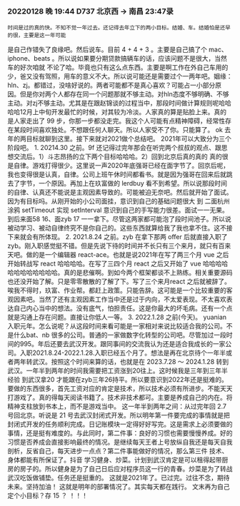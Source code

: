 ### 20220128 晚 19:44 D737 北京西 -> 南昌 23:47录
    时间是过的真的快。不知不觉一年过去。还记得去年立下的两小目标。结婚、车。结婚怕是还早的很，主要是这一年可能
是自己作错失了良缘吧。然后说车。目前 4 + 4 + 3 。主要是自己搞了个 mac、iphone、beats 。所以说如果要分期贷款搞辆车的话，应该问题不是很大，当然车的好次咱就
不论了哈。毕竟也只有这么点东西。主要是啊工作在外自己车用的少，爸又没有驾照，用车的意义不大。所以说可能还是需要过个一两年吧。姻缘：hln、zj。都错过，没啥好说的。两者可能都不是真心喜欢？可能占一小部分原因。但是你对两个人都存在同一个问题那就不够主动。对hln态度不够明确、不够主动。对zj不够主动。尤其是在跟赵锦谈的过程当中，那段时间做计算规则呢哈哈哈哈12月上中旬开发最忙的时候，对其较为冷淡。人家真的算是贴脸上来。真的是人家走出了 99 步，你那一步都没走完。我这个人可能有点精神障碍，经常性存在某段时间喜欢独处。不想跟任何人聊天。所以人家受不了你。只能算了。
    ok 去年的两目标就聊到这里。接下来就对2021做个总结吧。
    2021年可以大致分为三个阶段吧。
    1. 20214.30 之前。9f
        还记得过完年那会在听完两个叔叔的观点、跟思想交流后。1）斗志昂扬的立下两个目标哈哈哈。2）回到北京后真的真的
真的很是自律。游戏打得很少。这里说一声2020年底强哥已经在面字节了。回京后呢，我也变得很是认真，自律。公司上班午休时间都看书。就是因为强哥在回来后就跳去了字节，一个原因。再加上在玖富做的 lerdbuy 看不到希望。所以说那段时间的自律、认真还不能说是主观因素导致的。可能被迫无奈吧。然后就开始了面试。因为有目标吗。从刚开始的小公司面挂，意识到自己的基础问题很大 到 二面杭州涂鸦 setTimeout 实现 setInterval 意识到自己的手写能力很差。面试一一无果。到后来面58 16、面zyb 17 一一拿下。尽管这两家都可能泡了段时间池子。所以说被动学习、被动自律终究不是你自己的。这些东西就算给我了我也拿不住。这不接下来就会有所体现。
    2. 2021.8.24 之前。zyb
在拿下那两 offer 后就直接入职了zyb。刚入职感觉挺不错。但是先说下待的时间并不长只有三个来月，就只有百来天吧。做的是一个编辑器 react-ace。也就是说2021年在写了两三个月 vue 之后 开始转战写 react 哈哈哈哈。在写了三四个月 react 之后又开始了 vue 哈哈哈哈哈哈哈哈哈哈哈哈。真的是悲催啊。到如今两个框架都谈不上熟练。相关重要源码也还没开始了解。只是零零散散的了解了下。写了三个来月react 之后就被辞了。唉我不得时，玖富、作业帮。都赶上政策。只能告辞。这可能是一个比较重要的客观因素吧。当然了还有主观因素工作当中还是过于内向，不太爱表现。不太喜欢表达自己内心当中的想法。没有底气，怕担责任。这是你最大的坏毛病。还有一个点就是沟通上存在问题。直接让你低人一等。
    3. 2022.1.28 之前(今天)。 yuanian
入职元年。怎么说呢？从这段时间来看可能是一家相对来说比较适合我的公司。不是什么bat、nb 很多的公司。普通的一家做数字化转型的公司吧。尽管加过一段时间的995。年后还要去武汉开发。跟同事间的交流我认为还是适合我成长的一家公司。入职2021.8.24-2022.1.28.入职已经五个月了。想法是再在北京待个一年半或者两年转武汉。按照这个时间来算的话，也就是在 2023.7.28 ～ 2024.1.28 转到武汉。一年半到两年的时间我需要把工资涨到20往上。这时候我是三年到三年半经验 到武汉拿20 才能跟在zyb三年26持平。所以要意识到2022年还是挺难的。要做的东西很多，首先工资对应的肯定是技术，所以技术必须有所进步。不能天天打游戏了。真的得每天阅读书籍了。技术非技术都可。主要是养成自己的内在。将精神支柱放到书本上，而不是游戏当中。
这一年半到两年之间：从过完年回 2.7 号回北京。听说是 21 号去武汉封闭式开发。所以明年第一件要完成的事情就是把封闭式开发的任务顺利完成。日记账模块一定得好好写完。这是需求上必须要做的事情，还是挺有难度的。与此同时，第二件事：良好的习惯也需要慢慢养成。好的习惯是否养成会直接影响最终的情况。是继续每天王者上号放纵自我还是每天自我剖析，反省自己，每天进步一点点？第二件事能做好的情况，那么第三件 技术、身体都能有所保证了。抖音 学习健身、炒菜。计划到武汉肯定是可以租得起带厨房的房子的。所以健身是为了自己日后应对程序员这一行的青春。炒菜是为了转战武汉吃饭做铺垫。任务还是挺重的。 
    这就是2021年了。已过完。过往不念，期待未来。坚持加油！
    这就是明年的部署情况了。其实每天都在践行。
    文末再为自己定个小目标？存 15 ？ ！！！